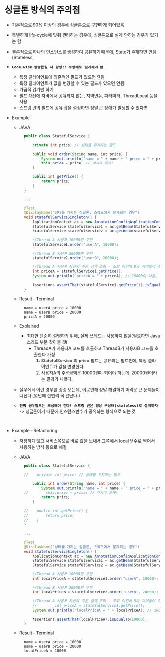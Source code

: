 <link href="../md_config/style.css" rel="stylesheet">

# 싱글톤 방식의 주의점

- 기본적으로 90% 이상의 경우에 싱글톤으로 구현하게 되어있음
- 특별하게 life-cycle에 맞춰 관리하는 경우에, 싱글톤으로 설계 안하는 경우가 있기는 함
- 결론적으로 하나의 인스턴스를 생성하여 공유하기 때문에, State가 존재하면 안됨(Stateless)
- **`Code-wise 싱글톤일 때 항상!! 무상태로 설계해야 함`**

  - 특정 클라이언트에 의존적인 필드가 있으면 안됨
  - 특정 클라이언트가 값을 변경할 수 있는 필드가 있으면 안됨!
  - 가급적 읽기만 하기
  - 필드 대신에 자바에서 공유되지 않는, 지역변수, 파라미터, ThreadLocal 등을 사용
  - 스프링 빈의 필드에 공유 값을 설정하면 정말 큰 장애가 발생할 수 있다!!!

- Example

  - JAVA

    ```JAVA
      public class StatefulService {

          private int price; // 상태를 유지하는 필드

          public void order(String name, int price) {
              System.out.println("name = " + name + " price = " + price);
              this.price = price; // 여기가 문제!
          }

          public int getPrice() {
              return price;
          }
      }

      ...

      @Test
      @DisplayName("상태를 가지는 싱글톤, 스레드에서 문제되는 경우")
      void statefulServiceSingleton() {
          ApplicationContext ac = new AnnotationConfigApplicationContext(TestConfig.class);
          StatefulService statefulService1 = ac.getBean(StatefulService.class);
          StatefulService statefulService2 = ac.getBean(StatefulService.class);

          //Thread A 사용자 10000원 주문
          statefulService1.order("userA", 10000);

          //Thread B 사용자 20000원 주문
          statefulService2.order("userB", 20000);

          //Thread A 사용자 자신의 주문 금액 조회 - 조회 이전에 B가 끼어들어 주문
          int priceA = statefulService1.getPrice();
          System.out.println("priceA = " + priceA); // 20000이 나옴, 10000이 아니라 -> 인스턴스가 스프링 싱글톤 컨테이너로 같기 때문

          Assertions.assertThat(statefulService1.getPrice()).isEqualTo(20000);
      }
    ```

  - Result - Terminal
    ```TEXT
      name = userA price = 10000
      name = userB price = 20000
      priceA = 20000
    ```
  - Explained
    - 최대한 단순히 설명하기 위해, 실제 쓰레드는 사용하지 않음(필요하면 Java 스레드 부분 찾아볼 것)
      - ThreadA가 사용자A 코드를 호출하고 ThreadB가 사용자B 코드를 호출한다 가정
        1. StatefulService 의 price 필드는 공유되는 필드인데, 특정 클라이언트가 값을 변경한다.
        2. 사용자A의 주문금액은 10000원이 되어야 하는데, 20000원이라는 결과가 나왔다.
  - 실무에서 이런 경우를 종종 보는데, 이로인해 정말 해결하기 어려운 큰 문제들이 터진다.(몇년에 한번씩 꼭 만난다.)
  - **`진짜 공유필드는 조심해야 한다! 스프링 빈은 항상 무상태(stateless)로 설계하자`** -> 싱글톤이기 때문에 인스턴스변수가 공유되는 형식으로 되는 것

<br>

- Example - Refactoring

  - 저장하지 않고 서비스쪽으로 바로 값을 보내서 그쪽에서 local 변수로 찍어서 사용하는 방식 등으로 해결
  - JAVA

    ```JAVA
      public class StatefulService {

      //    private int price; // 상태를 유지하는 필드

          public int order(String name, int price) {
              System.out.println("name = " + name + " price = " + price);
      //        this.price = price; // 여기가 문제!
              return price;
          }

      //    public int getPrice() {
      //        return price;
      //    }
      }

      ...

      @Test
      @DisplayName("상태를 가지는 싱글톤, 스레드에서 문제되는 경우")
      void statefulServiceSingleton() {
          ApplicationContext ac = new AnnotationConfigApplicationContext(TestConfig.class);
          StatefulService statefulService1 = ac.getBean(StatefulService.class);
          StatefulService statefulService2 = ac.getBean(StatefulService.class);

          //Thread A 사용자 10000원 주문
          int localPriceA = statefulService1.order("userA", 10000);

          //Thread B 사용자 20000원 주문
          int localPriceB = statefulService2.order("userB", 20000);

          //Thread A 사용자 자신의 주문 금액 조회 - 조회 이전에 B가 끼어들어 주문
          //        int priceA = statefulService1.getPrice();
          System.out.println("localPriceA = " + localPriceA); // 20000이 나옴, 10000이 아니라 -> 인스턴스가 스프링 싱글톤 컨테이너로 같기 때문

          Assertions.assertThat(localPriceA).isEqualTo(10000);
      }
    ```

  - Result - Terminal

    ```TEXT
      name = userA price = 10000
      name = userB price = 20000
      localPriceA = 10000
    ```
